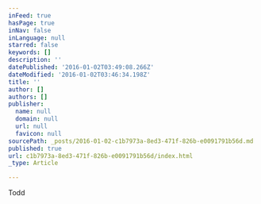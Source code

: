 ```yaml
---
inFeed: true
hasPage: true
inNav: false
inLanguage: null
starred: false
keywords: []
description: ''
datePublished: '2016-01-02T03:49:08.266Z'
dateModified: '2016-01-02T03:46:34.198Z'
title: ''
author: []
authors: []
publisher:
  name: null
  domain: null
  url: null
  favicon: null
sourcePath: _posts/2016-01-02-c1b7973a-8ed3-471f-826b-e0091791b56d.md
published: true
url: c1b7973a-8ed3-471f-826b-e0091791b56d/index.html
_type: Article

---
```

Todd